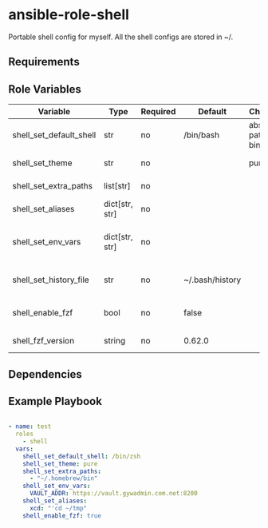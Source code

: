 # ansible-role-shell

Portable shell config for myself. All the shell configs are stored in ~/<shell>.

## Requirements

## Role Variables

| Variable                | Type           | Required | Default         | Choices                 | Comments                                    |
|-------------------------|--------------- |----------|-----------------|-------------------------|---------------------------------------------|
| shell_set_default_shell | str            | no       | /bin/bash       | absolute path to binary | set the user's default shell                |
| shell_set_theme         | str            | no       |                 | pure                    | set the shell theme                         |
| shell_set_extra_paths   | list[str]      | no       |                 |                         | add custom path to shell                    |
| shell_set_aliases       | dict[str, str] | no       |                 |                         | add aliases to shell                        |
| shell_set_env_vars      | dict[str, str] | no       |                 |                         | add environment variables to shell          |
| shell_set_history_file  | str            | no       | ~/.bash/history |                         | specify the shell history location          |
| shell_enable_fzf        | bool           | no       | false           |                         | enable fzf in your shell profile            |
| shell_fzf_version       | string         | no       | 0.62.0          |                         | set the fzf_version                         |

## Dependencies

## Example Playbook

```yaml

- name: test
  roles
    - shell
  vars:
    shell_set_default_shell: /bin/zsh
    shell_set_theme: pure
    shell_set_extra_paths:
      - "~/.homebrew/bin"
    shell_set_env_vars:
      VAULT_ADDR: https://vault.gywadmin.com.net:8200
    shell_set_aliases:
      xcd: "'cd ~/tmp"
    shell_enable_fzf: true
```
